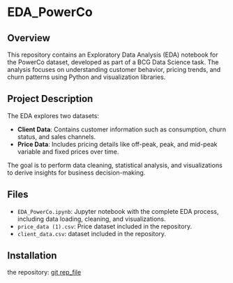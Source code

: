 # EDA_PowerCo

## Overview
This repository contains an Exploratory Data Analysis (EDA) notebook for the PowerCo dataset, developed as part of a BCG Data Science task. The analysis focuses on understanding customer behavior, pricing trends, and churn patterns using Python and visualization libraries.

## Project Description
The EDA explores two datasets:
- **Client Data**: Contains customer information such as consumption, churn status, and sales channels.
- **Price Data**: Includes pricing details like off-peak, peak, and mid-peak variable and fixed prices over time.

The goal is to perform data cleaning, statistical analysis, and visualizations to derive insights for business decision-making.

## Files
- `EDA_PowerCo.ipynb`: Jupyter notebook with the complete EDA process, including data loading, cleaning, and visualizations.
- `price_data (1).csv`: Price dataset included in the repository.
- `client_data.csv`: dataset included in the repository.
## Installation
the repository:
   [git rep_file](https://github.com/Abre1234/EDA_PowerCo/blob/main/EDA_(2).ipynb)
